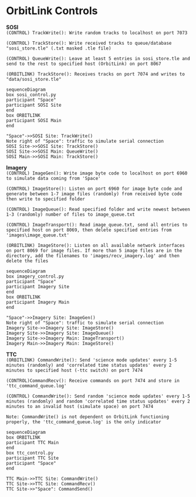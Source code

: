 # OrbitLink Controls
**SOSI**  
`(CONTROL) TrackWrite(): Write random tracks to localhost on port 7073`  

`(CONTROL) TrackStore(): Write received tracks to queue/database "sosi_store.tle" (.txt masked .tle file)`  

`(CONTROL) QueueWrite(): Leave at least 5 entries in sosi_store.tle and send to the rest to specified host (OrbitLink) on port 8067`  

`(ORBITLINK) TrackStore(): Receives tracks on port 7074 and writes to "data/sosi_store.tle"`

```mermaid
sequenceDiagram
box sosi_control.py
participant "Space"
participant SOSI Site
end
box ORBITLINK
participant SOSI Main
end

"Space"->>SOSI Site: TrackWrite()
Note right of "Space": traffic to simulate serial connection 
SOSI Site->>SOSI Site: TrackStore()
SOSI Site->>SOSI Main: QueueWrite()
SOSI Main->>SOSI Main: TrackStore()
```
**Imagery**  
`(CONTROL) ImageGen(): Write image byte code to localhost on port 6960 to simulate data coming from 'Space'`  

`(CONTROL) ImageStore(): Listen on port 6960 for image byte code and generate between 1-7 image files (randomly) from received byte code then write to specified folder`  

`(CONTROL) ImageQueue(): Read specified folder and write newest between 1-3 (randomly) number of files to image_queue.txt`  

`(CONTROL) ImageTransport(): Read image_queue.txt, send all entries to specified host on port 8069, then delete specified entries from 'images\image_queue.txt' `  

`(ORBITLINK) ImageStore(): Listen on all available network interfaces on port 8069 for image files. If more than 5 image files are in the directory, add the filenames to 'images/recv_imagery.log' and then delete the files`

```mermaid
sequenceDiagram
box imagery_control.py
participant "Space"
participant Imagery Site
end
box ORBITLINK
participant Imagery Main
end

"Space"->>Imagery Site: ImageGen()
Note right of "Space": traffic to simulate serial connection 
Imagery Site->>Imagery Site: ImageStore()
Imagery Site->>Imagery Site: ImageQueue()
Imagery Site->>Imagery Main: ImageTransport()
Imagery Main->>Imagery Main: ImageStore()
```
**TTC**  
`(ORBITLINK) CommandWrite(): Send 'science mode updates' every 1-5 minutes (randomly) and 'correlated time status updates' every 2 minutes to specified host (-ttc switch) on port 7474`  

`(CONTROL)CommandRecv(): Receive commands on port 7474 and store in 'ttc_command_queue.log'`   

`(CONTROL) CommandWrite(): Send random 'science mode updates' every 1-5 minutes (randomly) and random 'correlated time status updates' every 2 minutes to an invalid host (simulate space) on port 7474`  

    Note: CommandWrite() is not dependent on OrbitLink functioning properly, the 'ttc_command_queue.log' is the only indicator


```mermaid
sequenceDiagram
box ORBITLINK
participant TTC Main
end
box ttc_control.py
participant TTC Site
participant "Space"
end

TTC Main->>TTC Site: CommandWrite()
TTC Site->>TTC Site: CommandRecv()
TTC Site->>"Space": CommandSend()
```